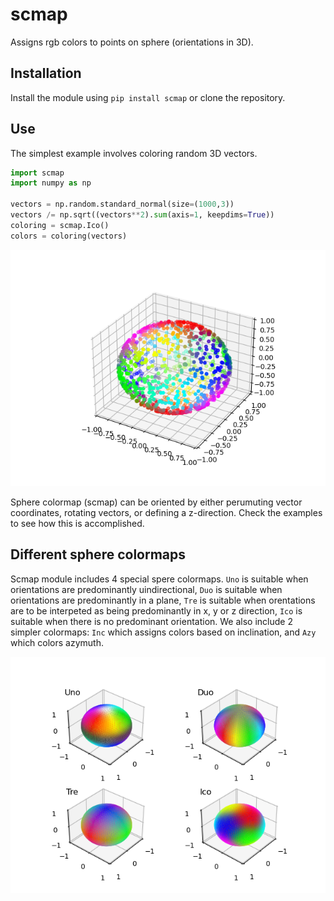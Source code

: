 # scmap
Assigns rgb colors to points on sphere (orientations in 3D).

## Installation
Install the module using ```pip install scmap``` or clone the repository.

## Use
The simplest example involves coloring random 3D vectors.
``` python
import scmap
import numpy as np

vectors = np.random.standard_normal(size=(1000,3))
vectors /= np.sqrt((vectors**2).sum(axis=1, keepdims=True))
coloring = scmap.Ico() 
colors = coloring(vectors)
```

![](https://github.com/vedranaa/colorsphere/raw/main/Figure1.png)

Sphere colormap (scmap) can be oriented by either perumuting vector coordinates, rotating vectors, or defining a z-direction. Check the examples to see how this is accomplished. 

## Different sphere colormaps
Scmap module includes 4 special spere colormaps. `Uno` is suitable when orientations are predominantly uindirectional, `Duo` is suitable when orientations are predominantly in a plane, `Tre` is suitable when orentations are to be interpeted as being predominantly in x, y or z direction, `Ico` is suitable when there is no predominant orientation. We also include 2 simpler colormaps: `Inc` which assigns colors based on inclination, and `Azy` which colors azymuth.

![](https://github.com/vedranaa/colorsphere/raw/main/Figure2.png)
